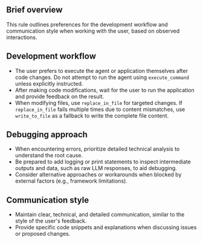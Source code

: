 ## Brief overview
This rule outlines preferences for the development workflow and communication style when working with the user, based on observed interactions.

## Development workflow
  - The user prefers to execute the agent or application themselves after code changes. Do not attempt to run the agent using `execute_command` unless explicitly instructed.
  - After making code modifications, wait for the user to run the application and provide feedback on the result.
  - When modifying files, use `replace_in_file` for targeted changes. If `replace_in_file` fails multiple times due to content mismatches, use `write_to_file` as a fallback to write the complete file content.

## Debugging approach
  - When encountering errors, prioritize detailed technical analysis to understand the root cause.
  - Be prepared to add logging or print statements to inspect intermediate outputs and data, such as raw LLM responses, to aid debugging.
  - Consider alternative approaches or workarounds when blocked by external factors (e.g., framework limitations).

## Communication style
  - Maintain clear, technical, and detailed communication, similar to the style of the user's feedback.
  - Provide specific code snippets and explanations when discussing issues or proposed changes.
